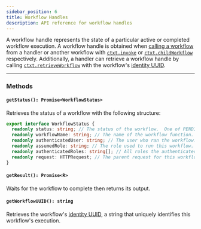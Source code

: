 ```yaml
---
sidebar_position: 6
title: Workflow Handles
description: API reference for workflow handles
---
```


A workflow handle represents the state of a particular active or completed workflow execution.
A workflow handle is obtained when [calling a workflow](../tutorials/workflow-tutorial#asynchronous-workflows) from a handler or another workflow with [`ctxt.invoke`](./contexts#handlerctxtinvoketargetclass-workflowuuid) or [`ctxt.childWorkflow`](./contexts#workflowctxtchildworkflowwf-args) respectively.
Additionally, a handler can retrieve a workflow handle by calling [`ctxt.retrieveWorkflow`](./contexts#handlerctxtretrieveworkflowworkflowuuid) with the workflow's [identity UUID](../tutorials/workflow-tutorial#workflow-identity).

---

### Methods

#### `getStatus(): Promise<WorkflowStatus>`

Retrieves the status of a workflow with the following structure:

```typescript
export interface WorkflowStatus {
  readonly status: string; // The status of the workflow.  One of PENDING, SUCCESS, or ERROR.
  readonly workflowName: string; // The name of the workflow function.
  readonly authenticatedUser: string; // The user who ran the workflow. Empty string if not set.
  readonly assumedRole: string; // The role used to run this workflow.  Empty string if authorization is not required.
  readonly authenticatedRoles: string[]; // All roles the authenticated user has, if any.
  readonly request: HTTPRequest; // The parent request for this workflow, if any.
}
```

#### `getResult(): Promise<R>`

Waits for the workflow to complete then returns its output.

#### `getWorkflowUUID(): string`

Retrieves the workflow's [identity UUID](../tutorials/workflow-tutorial#workflow-identity), a string that uniquely identifies this workflow's execution.
